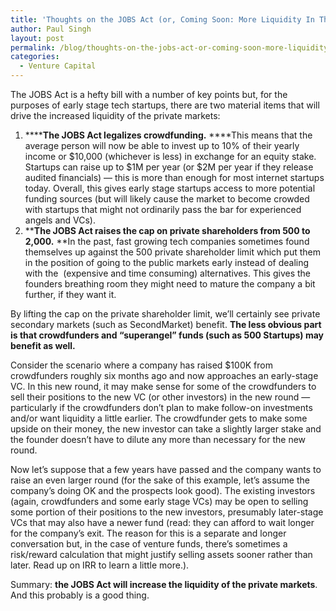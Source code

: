 ```yaml
---
title: 'Thoughts on the JOBS Act (or, Coming Soon: More Liquidity In The Private Markets)'
author: Paul Singh
layout: post
permalink: /blog/thoughts-on-the-jobs-act-or-coming-soon-more-liquidity-in-the-private-markets/
categories:
  - Venture Capital
---
```

The JOBS Act is a hefty bill with a number of key points but, for the purposes of early stage tech startups, there are two material items that will drive the increased liquidity of the private markets:

<!--more-->

  1. ******The JOBS Act legalizes crowdfunding.** ****This means that the average person will now be able to invest up to 10% of their yearly income or $10,000 (whichever is less) in exchange for an equity stake. Startups can raise up to $1M per year (or $2M per year if they release audited financials) &#8212; this is more than enough for most internet startups today. Overall, this gives early stage startups access to more potential funding sources (but will likely cause the market to become crowded with startups that might not ordinarily pass the bar for experienced angels and VCs).
  2. ****The JOBS Act raises the cap on private shareholders from 500 to 2,000.** **In the past, fast growing tech companies sometimes found themselves up against the 500 private shareholder limit which put them in the position of going to the public markets early instead of dealing with the  (expensive and time consuming) alternatives. This gives the founders breathing room they might need to mature the company a bit further, if they want it.

By lifting the cap on the private shareholder limit, we&#8217;ll certainly see private secondary markets (such as SecondMarket) benefit. **The less obvious part is that crowdfunders and &#8220;superangel&#8221; funds (such as 500 Startups) may benefit as well.**

Consider the scenario where a company has raised $100K from crowdfunders roughly six months ago and now approaches an early-stage VC. In this new round, it may make sense for some of the crowdfunders to sell their positions to the new VC (or other investors) in the new round &#8212; particularly if the crowdfunders don&#8217;t plan to make follow-on investments and/or want liquidity a little earlier. The crowdfunder gets to make some upside on their money, the new investor can take a slightly larger stake and the founder doesn&#8217;t have to dilute any more than necessary for the new round.

Now let&#8217;s suppose that a few years have passed and the company wants to raise an even larger round (for the sake of this example, let&#8217;s assume the company&#8217;s doing OK and the prospects look good). The existing investors (again, crowdfunders and some early stage VCs) may be open to selling some portion of their positions to the new investors, presumably later-stage VCs that may also have a newer fund (read: they can afford to wait longer for the company&#8217;s exit. The reason for this is a separate and longer conversation but, in the case of venture funds, there&#8217;s sometimes a risk/reward calculation that might justify selling assets sooner rather than later. Read up on IRR to learn a little more.).

Summary: **the JOBS Act will increase the liquidity of the private markets**. And this probably is a good thing.